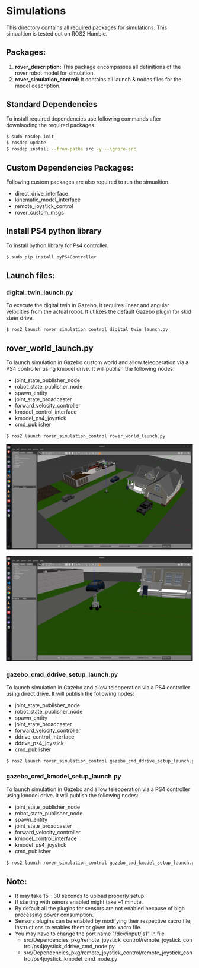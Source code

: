 # Simulations

This directory contains all required packages for simulations. This simualtion is tested out on ROS2 Humble.

## Packages:
1. **rover_description:** This package encompasses all definitions of the rover robot model for simulation.
2. **rover_simulation_control:** It contains all launch & nodes files for the model description. 

## Standard Dependencies

To install required dependencies use following commands after downlaoding the required packages.


```bash
$ sudo rosdep init
$ rosdep update
$ rosdep install --from-paths src -y --ignore-src
```

## Custom Dependencies Packages:
Following custom packages are also required to run the simualtion.

- direct_drive_interface
- kinematic_model_interface
- remote_joystick_control
- rover_custom_msgs

## Install PS4 python library
To install python library for Ps4 controller.

```bash
$ sudo pip install pyPS4Controller
```

## Launch files:

### digital_twin_launch.py
To execute the digital twin in Gazebo, it requires linear and angular velocities from the actual robot. It utilizes the default Gazebo plugin for skid steer drive.

```bash
$ ros2 launch rover_simulation_control digital_twin_launch.py
```

## rover_world_launch.py
To launch simulation in Gazebo custom world and allow teleoperation via a PS4 controller using kmodel drive. It will publish the following nodes:

- joint_state_publisher_node
- robot_state_publisher_node
- spawn_entity
- joint_state_broadcaster
- forward_velocity_controller
- kmodel_control_interface
- kmodel_ps4_joystick
- cmd_publisher

```bash
$ ros2 launch rover_simulation_control rover_world_launch.py 
```

![Rover World](src/rover_simulation/rover_description/images/rover_world.png)

![Rover Robot](src/rover_simulation/rover_description/images/rover_robot.png)

### gazebo_cmd_ddrive_setup_launch.py
To launch simulation in Gazebo and allow teleoperation via a PS4 controller using direct drive. It will publish the following nodes:

- joint_state_publisher_node
- robot_state_publisher_node
- spawn_entity
- joint_state_broadcaster
- forward_velocity_controller
- ddrive_control_interface
- ddrive_ps4_joystick
- cmd_publisher

```bash
$ ros2 launch rover_simulation_control gazebo_cmd_ddrive_setup_launch.py 
```

### gazebo_cmd_kmodel_setup_launch.py
To launch simulation in Gazebo and allow teleoperation via a PS4 controller using kmodel drive. It will publish the following nodes:

- joint_state_publisher_node
- robot_state_publisher_node
- spawn_entity
- joint_state_broadcaster
- forward_velocity_controller
- kmodel_control_interface
- kmodel_ps4_joystick
- cmd_publisher

```bash
$ ros2 launch rover_simulation_control gazebo_cmd_kmodel_setup_launch.py 
```

## Note: 
- It may take 15 - 30 seconds to  upload properly setup.
- If starting with senors enabled might take ~1 minute. 
- By default all the plugins for sensors are not enabled because of high processing power consumption. 
- Sensors plugins can be enabled by modifying their respective xacro file, instructions to enables them or given into xacro file. 
- You may have to change the port name "/dev/input/js1" in file 
   - src/Dependencies_pkg/remote_joystick_control/remote_joystick_control/ps4joystick_ddrive_cmd_node.py
   - src/Dependencies_pkg/remote_joystick_control/remote_joystick_control/ps4joystick_kmodel_cmd_node.py